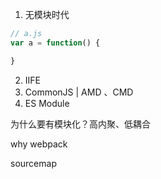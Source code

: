 <!--
 * @description: 
 * @author: xiangrong.liu
 * @Date: 2020-08-06 18:44:50
 * @LastEditors: xiangrong.liu
 * @LastEditTime: 2020-08-06 18:58:57
-->
1. 无模块时代
```javascript
// a.js
var a = function() {

}
```

2. IIFE
3. CommonJS | AMD 、CMD
4. ES Module

为什么要有模块化？高内聚、低耦合

why webpack

sourcemap
